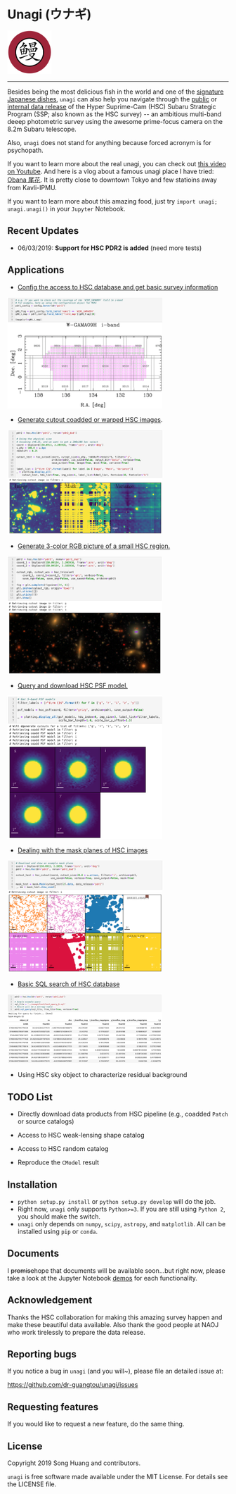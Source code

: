 # Unagi (ウナギ)

<img src="doc/unagi_logo.png" width="20%">

----

Besides being the most delicious fish in the world and one of the [signature Japanese dishes](https://en.wikipedia.org/wiki/Unagi), `unagi` can also help you navigate through the [public](https://hsc.mtk.nao.ac.jp/ssp/) or [internal data release](https://hscdata.mtk.nao.ac.jp/hsc_ssp/) of the Hyper Suprime-Cam (HSC) Subaru Strategic Program (SSP; also known as the HSC survey) -- an ambitious multi-band deeep photometric survey using the awesome prime-focus camera on the 8.2m Subaru telescope. 

Also, `unagi` does not stand for anything because forced acronym is for psychopath. 

If you want to learn more about the real unagi, you can check out [this video on Youtube](https://www.youtube.com/watch?v=1sqLCUuMMfo).  And here is a vlog about a famous unagi place I have tried: [Obana 尾花](https://www.youtube.com/watch?v=N26pjkM_z4A).  It is pretty close to downtown Tokyo and few statioins away from Kavli-IPMU. 

If you want to learn more about this amazing food, just try `import unagi; unagi.unagi()` in your `Jupyter` Notebook.


Recent Updates
--------------

- 06/03/2019: **Support for HSC PDR2 is added** (need more tests)

Applications
------------

- [Config the access to HSC database and get basic survey information](https://github.com/dr-guangtou/unagi/blob/master/demo/demo_hsc_config.ipynb)

<img src="doc/unagi_config.png" width="70%">

- [Generate cutout coadded or warped HSC images](https://github.com/dr-guangtou/unagi/blob/master/demo/demo_hsc_cutout.ipynb).

<img src="doc/unagi_cutout.png" width="70%">

- [Generate 3-color RGB picture of a small HSC region.](https://github.com/dr-guangtou/unagi/blob/master/demo/demo_color_image.ipynb)

<img src="doc/unagi_color.png" width="70%">

- [Query and download HSC PSF model.](https://github.com/dr-guangtou/unagi/blob/master/demo/demo_hsc_psf.ipynb)

<img src="doc/unagi_psf.png" width="70%">

- [Dealing with the mask planes of HSC images](https://github.com/dr-guangtou/unagi/blob/master/demo/demo_hsc_mask.ipynb)

<img src="doc/unagi_mask.png" width="70%">

- [Basic SQL search of HSC database](https://github.com/dr-guangtou/unagi/blob/master/demo/demo_hsc_sql.ipynb)

<img src="doc/unagi_sql.png" width="70%">

- Using HSC sky object to characterize residual background


TODO List
---------

- Directly download data products from HSC pipeline (e.g., coadded `Patch` or source catalogs)

- Access to HSC weak-lensing shape catalog

- Access to HSC random catalog

- Reproduce the `CModel` result

Installation
------------

- `python setup.py install` or `python setup.py develop` will do the job.
- Right now, `unagi` only supports `Python>=3`.  If you are still using `Python 2`, you should make the switch.
- `unagi` only depends on `numpy`, `scipy`, `astropy`, and `matplotlib`. All can be installed using `pip` or `conda`.

Documents
--------- 

I <del>promise</del>hope that documents will be available soon...but right now, please take a look at the Jupyter Notebook [demos](https://github.com/dr-guangtou/unagi/tree/master/demo) for each functionality. 


Acknowledgement 
---------------

Thanks the HSC collaboration for making this amazing survey happen and make these beautiful data available.  Also thank the good people at NAOJ who work tirelessly to prepare the data release.


Reporting bugs
--------------

If you notice a bug in `unagi` (and you will~), please file an detailed issue at:

https://github.com/dr-guangtou/unagi/issues



Requesting features
-------------------

If you would like to request a new feature, do the same thing. 


License
-------

Copyright 2019 Song Huang and contributors.

`unagi` is free software made available under the MIT License. For details see
the LICENSE file.
